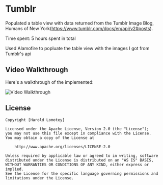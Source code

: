 # Tumblr

Populated a table view with data returned from the Tumblr Image Blog, Humans of New York(https://www.tumblr.com/docs/en/api/v2#posts).

Time spent: 5 hours spent in total

Used Alamofire to popluate the table view with the images I got from Tumblr's api

## Video Walkthrough

Here's a walkthrough of the implemented:


<img src="https://firebasestorage.googleapis.com/v0/b/datasto-61f2f.appspot.com/o/TumblrGif.gif?alt=media&token=73d63f73-daa0-4593-96b8-dce68d49787f" title='Video Walkthrough' width='' alt='Video Walkthrough' />


## License

    Copyright [Harold Lomotey]

    Licensed under the Apache License, Version 2.0 (the "License");
    you may not use this file except in compliance with the License.
    You may obtain a copy of the License at

        http://www.apache.org/licenses/LICENSE-2.0

    Unless required by applicable law or agreed to in writing, software
    distributed under the License is distributed on an "AS IS" BASIS,
    WITHOUT WARRANTIES OR CONDITIONS OF ANY KIND, either express or implied.
    See the License for the specific language governing permissions and
    limitations under the License.

